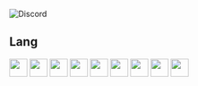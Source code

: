 ![Discord](https://img.shields.io/badge/-exyz%231111-7289da?style=flat-square&logo=discord&logoColor=white)
 ## Lang
<div align="left">
<img src="https://cdn.jsdelivr.net/gh/devicons/devicon@develop/icons/c/c-original.svg" width="32" />
<img src="https://cdn.jsdelivr.net/gh/devicons/devicon@develop/icons/cplusplus/cplusplus-original.svg" width="32" />
<img src="https://cdn.jsdelivr.net/gh/devicons/devicon@develop/icons/csharp/csharp-original.svg" width="32" />
<img src="https://cdn.jsdelivr.net/gh/devicons/devicon@develop/icons/python/python-original.svg" width="32" />
<img src="https://cdn.jsdelivr.net/gh/devicons/devicon@develop/icons/javascript/javascript-original.svg" width="32" />
<img src="https://cdn.jsdelivr.net/gh/devicons/devicon@develop/icons/nodejs/nodejs-original.svg" width="32" />
<img src="https://cdn.jsdelivr.net/gh/devicons/devicon@develop/icons/php/php-original.svg" width="32" />
<img src="https://cdn.jsdelivr.net/gh/devicons/devicon@develop/icons/lua/lua-original.svg" width="32" />
<img src="https://cdn.jsdelivr.net/gh/devicons/devicon@develop/icons/android/android-original.svg" width="32" />
</div>
